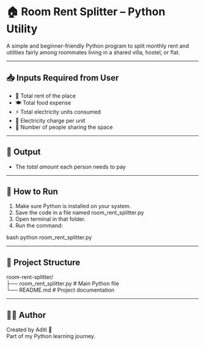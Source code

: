 # 🏠 Room Rent Splitter – Python Utility

A simple and beginner-friendly Python program to split monthly rent and utilities fairly among roommates living in a shared villa, hostel, or flat.

---

## 📥 Inputs Required from User

- 🏡 Total rent of the place  
- 🍽 Total food expense  
- ⚡ Total electricity units consumed  
- 💸 Electricity charge per unit  
- 👥 Number of people sharing the space

---

## 🧮 Output

- The *total amount* each person needs to pay

---

## 🚀 How to Run

1. Make sure Python is installed on your system.
2. Save the code in a file named room_rent_splitter.py
3. Open terminal in that folder.
4. Run the command:

bash
python room_rent_splitter.py


---

## 📁 Project Structure

room-rent-splitter/  
├── room_rent_splitter.py   # Main Python file  
└── README.md               # Project documentation

---

## 👩‍💻 Author

Created  by Aditi 💚  
Part of my Python learning journey.
